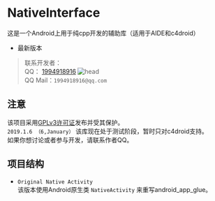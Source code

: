 # NativeInterface
这是一个Android上用于纯cpp开发的辅助库（适用于AIDE和c4droid）
* 最新版本

>联系开发者：<br>
QQ： [1994918916](http://qm.qq.com/cgi-bin/qm/qr?k=bG35WLlQiCM73a8zPApgkhGnZIUhoe5S)
![head](http://qlogo4.store.qq.com/qzone/1994918916/1994918916/30?1456664472 "sour and hot") <br>
QQ Mail：`1994918916@qq.com` <br>

## 注意
该项目采用[GPLv3许可证](http://www.gnu.org/licenses/gpl.html)发布并受其保护。 <br>
`2019.1.6 （6,January）`
该库现在处于测试阶段，暂时只对c4droid支持。 <br>
如果你想讨论或者参与开发，请联系作者QQ。

## 项目结构
* `Original Native Activity` <br>
	该版本使用Android原生类 `NativeActivity` 来重写android_app_glue。
